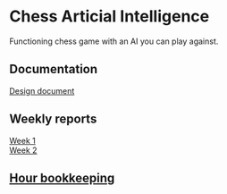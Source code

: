 # Chess Articial Intelligence

Functioning chess game with an AI you can play against. 

## Documentation
[Design document](http://github.com/wood101/ChessAITiraLab/blob/master/Documentation/Design_document.md)

## Weekly reports

[Week 1](http://github.com/wood101/ChessAITiraLab/blob/master/Documentation/Week1.md)
<br>
[Week 2](http://github.com/wood101/ChessAITiraLab/blob/master/Documentation/Week2.md)

## [Hour bookkeeping](http://github.com/wood101/ChessAITiraLab/blob/master/Documentation/Hour_bookkeeping.md)
